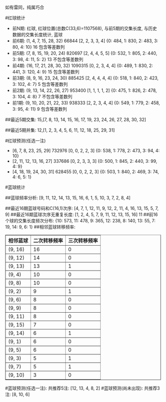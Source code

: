 <!-- 
.. title: 双色球2015149期(2015-12-20)数据分析报告
.. slug: slott-2015149-2015-12-20-report
.. date: 2015-12-21 08:00:00 UTC+08:00
.. tags: Lottery
.. link: 
.. description: 
.. type: text
-->

如有雷同，纯属巧合

<!-- TEASER_END-->

#红球统计

- 前N期: 红球, 红球位置(总数C(33,6)=1107568), 与前5期的交集长度, 与历史数据的交集长度统计, 蓝球
- 前6期: (1, 4, 7, 15, 28, 32) 66844 [2, 2, 3, 3, 4] {0: 484, 1: 830, 2: 483, 3: 80, 4: 10} 16 包含等差数列
- 前5期: (7, 8, 15, 19, 20, 24) 820697 [2, 4, 4, 5, 5] {0: 532, 1: 805, 2: 440, 3: 98, 4: 11, 5: 2} 13 不包含等差数列
- 前4期: (16, 17, 21, 28, 30, 32) 1090315 [0, 2, 3, 4, 4] {0: 489, 1: 830, 2: 441, 3: 120, 4: 9} 15 包含等差数列
- 前3期: (8, 9, 16, 23, 24, 30) 885425 [2, 4, 4, 4, 4] {0: 518, 1: 840, 2: 423, 3: 102, 4: 7} 5 包含等差数列
- 前2期: (9, 13, 14, 22, 26, 27) 953400 [1, 1, 1, 1, 2] {0: 475, 1: 826, 2: 478, 3: 104, 4: 8} 7 不包含等差数列
- 前1期: (9, 10, 20, 21, 22, 33) 938333 [2, 2, 3, 4, 4] {0: 549, 1: 779, 2: 458, 3: 95, 4: 11} 9 包含等差数列

##最近5期交集:
15,[7, 8, 13, 14, 15, 16, 17, 19, 23, 24, 26, 27, 28, 30, 32]

##最近5期并集:
12,[1, 2, 3, 4, 5, 6, 11, 12, 18, 25, 29, 31]

#红球预测(任选一注)

- [6, 7, 8, 23, 25, 29] 732976 [0, 0, 2, 2, 3] {0: 538, 1: 778, 2: 473, 3: 94, 4: 10}
- [2, 11, 12, 13, 16, 27] 337686 [0, 2, 3, 3, 3] {0: 500, 1: 845, 2: 440, 3: 99, 4: 9}
- [4, 18, 19, 24, 30, 31] 628455 [0, 0, 2, 2, 3] {0: 503, 1: 840, 2: 469, 3: 74, 4: 6, 5: 1}

#蓝球统计

##蓝球频率分析:
[9, 11, 12, 14, 13, 15, 16, 6, 1, 5, 10, 3, 7, 2, 8, 4]

##最近16期蓝球号码和C(16,1)次序:
 [4, 7, 1, 12, 11, 9, 12, 2, 11, 4, 16, 13, 15, 5, 7, 9]
##最近16期蓝球次序无重复长度:
 [1, 2, 4, 5, 7, 9, 11, 12, 13, 15, 16] 11
##前16个球的交集长度频次分布:
{10: 573, 11: 478, 9: 365, 12: 238, 8: 140, 13: 55, 7: 19, 14: 9, 6: 1}
##相邻蓝球转移频率:
 <table border="1" class="table table-striped dataframe">
  <thead>
    <tr style="text-align: right;">
      <th>相邻蓝球</th>
      <th>二次转移频率</th>
      <th>三次转移频率</th>
    </tr>
  </thead>
  <tbody>
    <tr>
      <td>(9, 16)</td>
      <td>16</td>
      <td>0</td>
    </tr>
    <tr>
      <td>(9, 12)</td>
      <td>14</td>
      <td>0</td>
    </tr>
    <tr>
      <td>(9, 13)</td>
      <td>13</td>
      <td>1</td>
    </tr>
    <tr>
      <td>(9, 4)</td>
      <td>10</td>
      <td>0</td>
    </tr>
    <tr>
      <td>(9, 8)</td>
      <td>10</td>
      <td>0</td>
    </tr>
    <tr>
      <td>(9, 2)</td>
      <td>9</td>
      <td>1</td>
    </tr>
    <tr>
      <td>(9, 6)</td>
      <td>8</td>
      <td>0</td>
    </tr>
    <tr>
      <td>(9, 9)</td>
      <td>8</td>
      <td>0</td>
    </tr>
    <tr>
      <td>(9, 11)</td>
      <td>8</td>
      <td>0</td>
    </tr>
    <tr>
      <td>(9, 15)</td>
      <td>7</td>
      <td>0</td>
    </tr>
    <tr>
      <td>(9, 14)</td>
      <td>6</td>
      <td>1</td>
    </tr>
    <tr>
      <td>(9, 1)</td>
      <td>6</td>
      <td>0</td>
    </tr>
    <tr>
      <td>(9, 5)</td>
      <td>6</td>
      <td>0</td>
    </tr>
    <tr>
      <td>(9, 3)</td>
      <td>5</td>
      <td>1</td>
    </tr>
    <tr>
      <td>(9, 7)</td>
      <td>5</td>
      <td>1</td>
    </tr>
    <tr>
      <td>(9, 10)</td>
      <td>3</td>
      <td>0</td>
    </tr>
  </tbody>
</table>
#蓝球预测(任选一注):
共推荐5注: [12, 13, 4, 8, 2]
#蓝球预测(尚未出现):
共推荐3注: [8, 10, 6]

